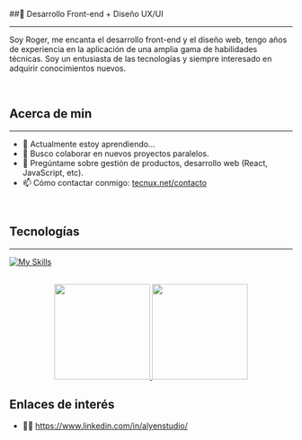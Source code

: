 ##👋 Desarrollo Front-end + Diseño UX/UI
<hr>

Soy Roger, me encanta el desarrollo front-end y el diseño web, tengo años de experiencia en la aplicación de una amplia gama de habilidades técnicas. Soy un entusiasta de las tecnologías y siempre interesado en adquirir conocimientos nuevos.

<br>

## Acerca de min
<hr>

- 🌱 Actualmente estoy aprendiendo...
- 👯 Busco colaborar en nuevos proyectos paralelos.
- 💬 Pregúntame sobre gestión de productos, desarrollo web (React, JavaScript, etc).
- 📫 Cómo contactar conmigo: [tecnux.net/contacto](https://tecnux.net/contacto)

<br>

## Tecnologías
<hr>

<div>
  
  [![My Skills](https://skillicons.dev/icons?i=html,css,js,ts,react,redux,nextjs,nodejs,git,sass,styledcomponents,php,wordpress,vscode,figma,ps,ai,pr)](https://skillicons.dev)
  
</div>  

<br>

<div align="center">
  <a href="https://github.com/roger-fernandes-bomfim">
    <img height="170px" src="https://github-readme-stats.vercel.app/api?username=roger-fernandes-bomfim&show_icons=true&theme=tokyonight"/> 
    <img height="170px" src="https://github-readme-stats.vercel.app/api/top-langs/?username=roger-fernandes-bomfim&layout=compact&theme=tokyonight"/>
  </a>
</div>

## Enlaces de interés
- 👨‍💼 https://www.linkedin.com/in/alyenstudio/
